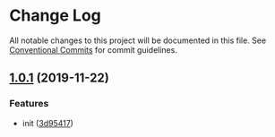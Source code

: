 # Change Log

All notable changes to this project will be documented in this file.
See [Conventional Commits](https://conventionalcommits.org) for commit guidelines.

## [1.0.1](https://github.com/ez-fe/ez/compare/v1.0.2...v1.0.1) (2019-11-22)


### Features

* init ([3d95417](https://github.com/ez-fe/ez/commit/3d9541710fffe94d0f27b1ecb656fb2fc8936845))

